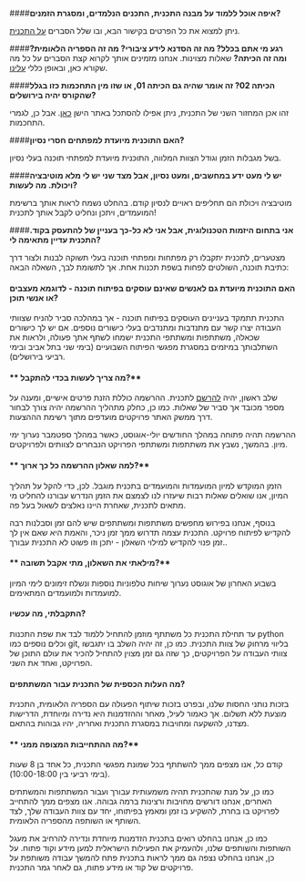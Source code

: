 ####**איפה אוכל ללמוד על מבנה התכנית, התכנים הנלמדים, ומסגרת הזמנים?**

ניתן למצוא את כל הפרטים בקישור הבא, ובו שלל הסברים [על התכנית](/program "איך זה עובד?").


####**רגע מי אתם בכלל? מה זה הסדנא לידע ציבורי? מה זה הספריה הלאומית? ומה זה הכיתה?**
שאלות מצוינות. אנחנו מזמינים אותך לקרוא קצת הסברים על כל מה שקורא כאן, ובאופן כללי [עלינו](/about).

####**הכיתה 02? זה אומר שהיה גם הכיתה 01, או שזו מין התחכמות כזו בגלל שהקורס יהיה בירושלים?**

זהו אכן המחזור השני של התכנית, ניתן אפילו להסתכל באתר הישן [כאן](http://hackita01.hasadna.org.il). אבל כן, לגמרי התחכמות.

####**האם התוכנית מיועדת למפתחים חסרי נסיון?**

בשל מגבלות הזמן וגודל הצוות המלווה, התוכנית מיועדת למפתחי תוכנה בעלי נסיון.


####**יש לי מעט ידע במחשבים, ומעט נסיון, אבל מצד שני יש לי מלא מוטיבציה ויכולת. מה לעשות?**

מוטיבציה ויכולת הם תחליפים ראויים לנסיון קודם.
בהחלט נשמח לראות אותך ברשימת המועמדים, ויתכן ונחליט לקבל אותך לתכנית!


####**אני בתחום היזמות הטכנולוגית, אבל אני לא כל-כך בעניין של להתעסק בקוד. התכנית עדיין מתאימה לי?**

מצטערים, לתכנית יתקבלו רק מפתחות ומפתחי תוכנה בעלי תשוקה לבנות ולצור דרך כתיבת תוכנה, השולטים לפחות בשפת תכנות אחת. אך לתשומת לבך, השאלה הבאה:


#### **האם התוכנית מיועדת גם לאנשים שאינם עוסקים בפיתוח תוכנה - לדוגמא מעצבים או אנשי תוכן?**

התכנית תתמקד בעניינים העוסקים בפיתוח תוכנה - אך במהלכה סביר להניח שצוותי העבודה יצרו קשר עם מתנדבות ומתנדבים בעלי כישורים נוספים. אם יש לך כישורים שכאלה, משתתפות ומשתתפי התכנית ישמחו לשתף אתך פעולה, ולראות את השתלבותך במיזמים במסגרת מפגשי הפיתוח השבועיים (בימי שני בתל אביב ובימי רביעי בירושלים).



#### ** מה צריך לעשות בכדי להתקבל?**

שלב ראשון, יהיה  [להרשם](/sa "Registration") לתכנית.
ההרשמה כוללת הזנת פרטים אישיים, ומענה על מספר מכובד אך סביר של שאלות.
כמו כן, כחלק מתהליך ההרשמה יהיה צורך לבחור דרך ממשק האתר פרויקטים מועדפים מתוך רשימת הההצעות.

ההרשמה תהיה פתוחה במהלך החודשים יולי-אוגוסט, כאשר במהלך ספטמבר נערוך ימי מיון.
בהמשך, נשבץ את משתתפות ומשתתפי הפרויקט הנבחרים לצוותים ולפרויקטים.

#### ** למה שאלון ההרשמה כל כך ארוך?**

הזמן המוקדש למיון המועמדות והמועמדים בתכנית מוגבל. לכן, כדי להקל על תהליך המיון, אנו שואלים שאלות רבות שיעזרו לנו לצמצם את הזמן הנדרש עבורנו להחליט מי מתאים לתכנית, שאחרת היינו נאלצים לשאול בעל פה.

בנוסף, אנחנו בפירוש מחפשים משתתפות ומשתתפים שיש להם זמן וסבלנות רבה להקדיש לפיתוח פרויקט. התכנית עצמה תדרוש ממך זמן ניכר, והאמת היא שאם אין לך זמן פנוי להקדיש למילוי השאלון - יתכן וזו פשוט לא התכנית עבורך..

#### ** מילאתי את השאלון, מתי אקבל תשובה?**

בשבוע האחרון של אוגוסט נערוך שיחות טלפוניות נוספות ונשלח זימונים לימי המיון למועמדות ולמועמדים המתאימים.


#### **התקבלתי, מה עכשיו?**

עד תחילת התכנית כל משתתף מוזמן להתחיל ללמוד לבד את שפת התכנות python וכלים נוספים כמו git, בליווי מרחוק של צוות התכנית.
כמו כן, זה יהיה השלב בו יתגבשו צוותי העבודה על הפרויקטים, כך שזה גם זמן מצוין להתחיל להכיר את עולם התוכן של הפרויקט, ואחד את השני.

#### **מה העלות הכספית של התכנית עבור המשתתפים?**

בזכות נותני החסות שלנו, ובפרט בזכות שיתוף הפעולה עם הספריה הלאומית, התכנית מוצעת ללא תשלום. אך כאמור לעיל, מאחר וההזדמנות היא נדירה ומיוחדת, הדרישות מצדנו, להשקעה ומחויבות במסגרת התכנית ואחריה, יהיו גבוהות בהתאם.

#### ** מה ההתחייבות המצופה ממני?**

קודם כל, אנו מצפים ממך להשתתף בכל שמונת מפגשי התכנית, כל אחד בן 8 שעות (בימי רביעי בין 10:00-18:00).

כמו כן, על מנת שהתכנית תהיה משמעותית עבורך ועבור המשתתפות והמשתתים האחרים, אנחנו דורשים מחויבות ורצינות ברמה גבוהה. אנו מצפים ממך להתחייב לפרויקט בו בחרת, להשקיע בו זמן ומאמץ בפיתוחו, יחד עם צוות העבודה שלך, לצד השותף או השותפה מהספריה הלאומית.

כמו כן, אנחנו בהחלט רואים בתכנית הזדמנות מיוחדת ונדירה להרחיב את מעגל השותפות והשותפים שלנו, ולהעמיק את הפעילות הישראלית למען מידע וקוד פתוח. על כן, אנחנו בהחלט נצפה גם ממך לראות בתכנית פתח להמשך עבודה משותפת על פרויקטים של קוד או מידע פתוח, גם לאחר גמר התכנית.



